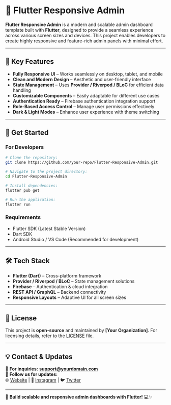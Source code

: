 # 🚀 Flutter Responsive Admin

**Flutter Responsive Admin** is a modern and scalable admin dashboard template built with **Flutter**, designed to provide a seamless experience across various screen sizes and devices. This project enables developers to create highly responsive and feature-rich admin panels with minimal effort.

---

## 🌟 Key Features

- **Fully Responsive UI** – Works seamlessly on desktop, tablet, and mobile
- **Clean and Modern Design** – Aesthetic and user-friendly interface
- **State Management** – Uses **Provider / Riverpod / BLoC** for efficient data handling
- **Customizable Components** – Easily adaptable for different use cases
- **Authentication Ready** – Firebase authentication integration support
- **Role-Based Access Control** – Manage user permissions effectively
- **Dark & Light Modes** – Enhance user experience with theme switching

---

## 📲 Get Started

### **For Developers**  
```sh
# Clone the repository:
git clone https://github.com/your-repo/Flutter-Responsive-Admin.git

# Navigate to the project directory:
cd Flutter-Responsive-Admin

# Install dependencies:
flutter pub get

# Run the application:
flutter run
```

### **Requirements**
- Flutter SDK (Latest Stable Version)
- Dart SDK
- Android Studio / VS Code (Recommended for development)

---

## 🛠️ Tech Stack  

- **Flutter (Dart)** – Cross-platform framework
- **Provider / Riverpod / BLoC** – State management solutions
- **Firebase** – Authentication & cloud integration
- **REST API / GraphQL** – Backend connectivity
- **Responsive Layouts** – Adaptive UI for all screen sizes

---

## 📄 License  
This project is **open-source** and maintained by **[Your Organization]**. For licensing details, refer to the [LICENSE](LICENSE) file.

---

## 💡 Contact & Updates  

📩 **For inquiries:** **support@yourdomain.com**  
🔗 **Follow us for updates:**  
🌐 [Website](#) | 📸 [Instagram](#) | 🐦 [Twitter](#)  

---

🚀 **Build scalable and responsive admin dashboards with Flutter!** 💻✨

